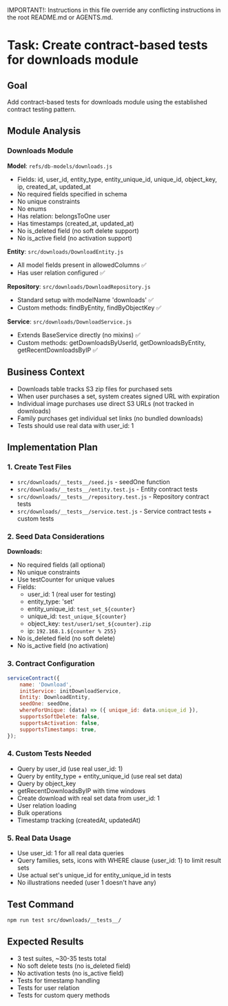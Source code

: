 IMPORTANT!: Instructions in this file override any conflicting instructions in the root README.md or AGENTS.md.

# Task: Create contract-based tests for downloads module

## Goal
Add contract-based tests for downloads module using the established contract testing pattern.

## Module Analysis

### Downloads Module
**Model**: `refs/db-models/downloads.js`
- Fields: id, user_id, entity_type, entity_unique_id, unique_id, object_key, ip, created_at, updated_at
- No required fields specified in schema
- No unique constraints
- No enums
- Has relation: belongsToOne user
- Has timestamps (created_at, updated_at)
- No is_deleted field (no soft delete support)
- No is_active field (no activation support)

**Entity**: `src/downloads/DownloadEntity.js`
- All model fields present in allowedColumns ✅
- Has user relation configured ✅

**Repository**: `src/downloads/DownloadRepository.js`
- Standard setup with modelName 'downloads' ✅
- Custom methods: findByEntity, findByObjectKey ✅

**Service**: `src/downloads/DownloadService.js`
- Extends BaseService directly (no mixins) ✅
- Custom methods: getDownloadsByUserId, getDownloadsByEntity, getRecentDownloadsByIP ✅

## Business Context
- Downloads table tracks S3 zip files for purchased sets
- When user purchases a set, system creates signed URL with expiration
- Individual image purchases use direct S3 URLs (not tracked in downloads)
- Family purchases get individual set links (no bundled downloads)
- Tests should use real data with user_id: 1

## Implementation Plan

### 1. Create Test Files
- `src/downloads/__tests__/seed.js` - seedOne function
- `src/downloads/__tests__/entity.test.js` - Entity contract tests
- `src/downloads/__tests__/repository.test.js` - Repository contract tests
- `src/downloads/__tests__/service.test.js` - Service contract tests + custom tests

### 2. Seed Data Considerations
**Downloads:**
- No required fields (all optional)
- No unique constraints
- Use testCounter for unique values
- Fields:
  - user_id: 1 (real user for testing)
  - entity_type: 'set'
  - entity_unique_id: `test_set_${counter}`
  - unique_id: `test_unique_${counter}`
  - object_key: `test/user1/set_${counter}.zip`
  - ip: `192.168.1.${counter % 255}`
- No is_deleted field (no soft delete)
- No is_active field (no activation)

### 3. Contract Configuration
```javascript
serviceContract({
    name: 'Download',
    initService: initDownloadService,
    Entity: DownloadEntity,
    seedOne: seedOne,
    whereForUnique: (data) => ({ unique_id: data.unique_id }),
    supportsSoftDelete: false,
    supportsActivation: false,
    supportsTimestamps: true,
});
```

### 4. Custom Tests Needed
- Query by user_id (use real user_id: 1)
- Query by entity_type + entity_unique_id (use real set data)
- Query by object_key
- getRecentDownloadsByIP with time windows
- Create download with real set data from user_id: 1
- User relation loading
- Bulk operations
- Timestamp tracking (createdAt, updatedAt)

### 5. Real Data Usage
- Use user_id: 1 for all real data queries
- Query families, sets, icons with WHERE clause {user_id: 1} to limit result sets
- Use actual set's unique_id for entity_unique_id in tests
- No illustrations needed (user 1 doesn't have any)

## Test Command
```bash
npm run test src/downloads/__tests__/
```

## Expected Results
- 3 test suites, ~30-35 tests total
- No soft delete tests (no is_deleted field)
- No activation tests (no is_active field)
- Tests for timestamp handling
- Tests for user relation
- Tests for custom query methods
